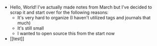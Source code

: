 - Hello, World! I've actually made notes from March but I've decided to scrap it and start over for the following reasons:
    - It's very hard to organize (I haven't utilized tags and journals that much)
    - It's still small
    - I wanted to open source this from the start now
- [[test]]